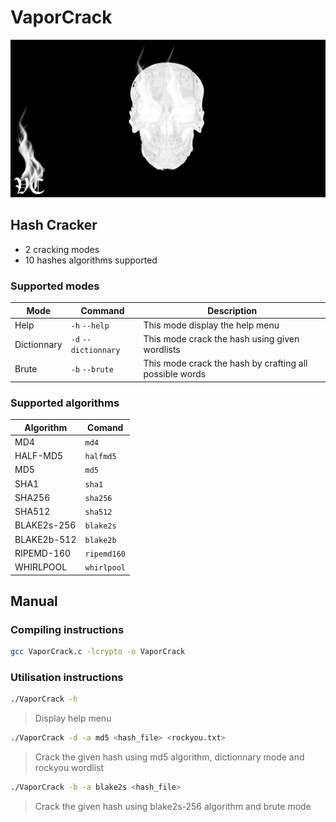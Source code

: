 # VaporCrack
![VaporCrack Logo](/assets/images/VaporCrack.png)

## Hash Cracker
* 2 cracking modes
* 10 hashes algorithms supported

### Supported modes
| Mode | Command | Description |
| --- | --- | --- |
| Help | `-h` `--help` | This mode display the help menu |
| Dictionnary | `-d` `--dictionnary` | This mode crack the hash using given wordlists |
| Brute | `-b` `--brute` | This mode crack the hash by crafting all possible words |

### Supported algorithms
| Algorithm | Comand | 
| --- | --- |
| MD4 | `md4` |
| HALF-MD5 | `halfmd5` |
| MD5 | `md5` |
| SHA1 | `sha1` |
| SHA256 | `sha256` |
| SHA512 | `sha512` |
| BLAKE2s-256 | `blake2s` |
| BLAKE2b-512 | `blake2b` |
| RIPEMD-160 | `ripemd160` |
| WHIRLPOOL | `whirlpool` |

## Manual

### Compiling instructions
```bash
gcc VaporCrack.c -lcrypto -o VaporCrack
```

### Utilisation instructions
```bash
./VaporCrack -h
```
> Display help menu

```bash
./VaporCrack -d -a md5 <hash_file> <rockyou.txt>
```

> Crack the given hash using md5 algorithm, dictionnary mode and rockyou wordlist

```bash
./VaporCrack -b -a blake2s <hash_file>
```
> Crack the given hash using blake2s-256 algorithm and brute mode
